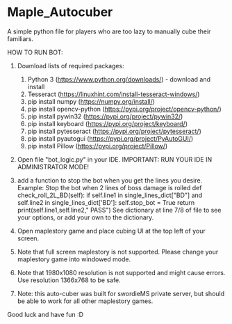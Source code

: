 # Maple_Autocuber
A simple python file for players who are too lazy to manually cube their familiars. 

HOW TO RUN BOT:

1. Download lists of required packages:
    1. Python 3 (https://www.python.org/downloads/) - download and install
    2. Tesseract (https://linuxhint.com/install-tesseract-windows/)
    3. pip install numpy (https://numpy.org/install/)
    4. pip install opencv-python (https://pypi.org/project/opencv-python/)
    5. pip install pywin32 (https://pypi.org/project/pywin32/)
    6. pip install keyboard (https://pypi.org/project/keyboard/)
    7. pip install pytesseract (https://pypi.org/project/pytesseract/)
    8. pip install pyautogui (https://pypi.org/project/PyAutoGUI/)
    9. pip install Pillow (https://pypi.org/project/Pillow/)

2. Open file "bot_logic.py" in your IDE. IMPORTANT: RUN YOUR IDE IN ADMINISTRATOR MODE!
3. add a function to stop the bot when you get the lines you desire. 
    Example: Stop the bot when 2 lines of boss damage is rolled
        def check_roll_2L_BD(self):
        if self.line1 in single_lines_dict["BD"] and self.line2 in single_lines_dict['BD']:
            self.stop_bot = True
            return print(self.line1,self.line2,"    PASS")
    See dictionary at line 7/8 of file to see your options, or add your own to the dictionary.
4. Open maplestory game and place cubing UI at the top left of your screen.
5. Note that full screen maplestory is not supported. Please change your maplestory game into windowed mode.
6. Note that 1980x1080 resolution is not supported and might cause errors. Use resolution 1366x768 to be safe.
7. Note: this auto-cuber was built for swordieMS private server, but should be able to work for all other maplestory games.

Good luck and have fun :D
